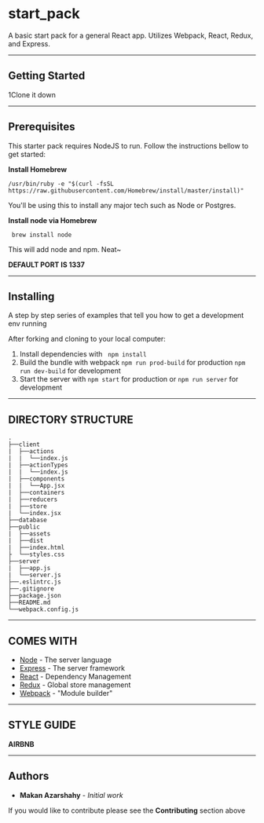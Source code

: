 # start_pack
A basic start pack for a general React app. Utilizes Webpack, React, Redux, and Express.

---

## Getting Started

1Clone it down

---

## Prerequisites

This starter pack requires NodeJS to run. Follow the instructions bellow to get started:

**Install Homebrew**

``` /usr/bin/ruby -e "$(curl -fsSL https://raw.githubusercontent.com/Homebrew/install/master/install)" ```

You'll be using this to install any major tech such as Node or Postgres.

**Install node via Homebrew**

``` brew install node```

This will add node and npm. Neat~

**DEFAULT PORT IS 1337**

---

## Installing

A step by step series of examples that tell you how to get a development env running

After forking and cloning to your local computer:

1. Install dependencies with ``` npm install```
2. Build the bundle with webpack ```npm run prod-build``` for production ```npm run dev-build``` for development
3. Start the server with ```npm start``` for production or ```npm run server``` for development

---

## DIRECTORY STRUCTURE
````
.
├──client
|  ├──actions
|  |  └──index.js
|  ├──actionTypes
|  |  └──index.js
|  ├──components
|  |  └──App.jsx
|  ├──containers
|  ├──reducers
|  ├──store
|  └──index.jsx
├──database
├──public
|  ├──assets
|  ├──dist
|  ├──index.html
├  └──styles.css
├──server
|  ├──app.js
|  └──server.js
├──.eslintrc.js
├──.gitignore
├──package.json
├──README.md
└──webpack.config.js
````

---

## COMES WITH

* [Node](http://www.nodejs.org) - The server language
* [Express](https://www.expressjs.com) - The server framework
* [React](https://www.reactjs.org/) - Dependency Management
* [Redux](https://redux.js.org) - Global store management
* [Webpack](https://webpack.js.org) - "Module builder"

---

## STYLE GUIDE
**AIRBNB**

---

## Authors

* **Makan Azarshahy** - *Initial work*

If you would like to contribute please see the **Contributing** section above